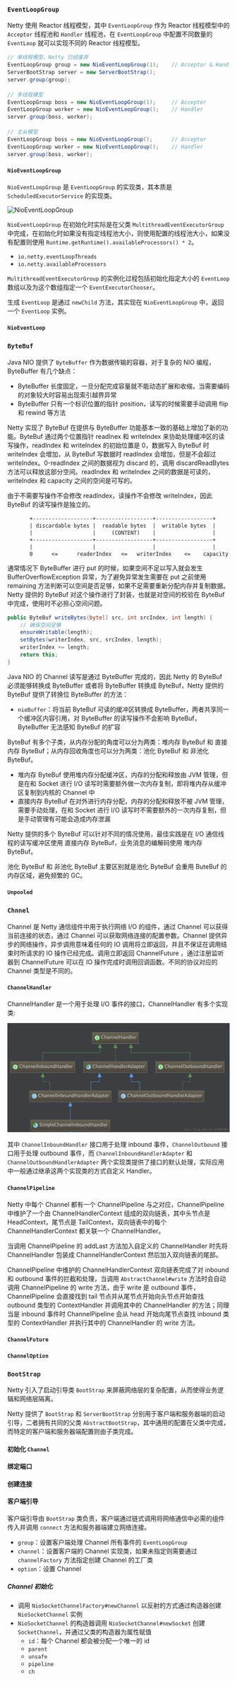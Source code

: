 ### `EventLoopGroup`

Netty 使用 Reactor 线程模型，其中 `EventLoopGroup` 作为 Reactor 线程模型中的 `Acceptor` 线程池和 `Handler` 线程池，在 `EventLoopGroup` 中配置不同数量的 `EventLoop` 就可以实现不同的 Reactor 线程模型。

```java
// 单线程模型，Netty 已经废弃
EventLoopGroup group = new NioEventLoopGroup(1);	// Acceptor & Handler
ServerBootStrap server = new ServerBootStrap();
server.group(group);

// 多线程模型
EventLoopGroup boss = new NioEventLoopGroup(1);		// Acceptor
EventLoopGroup worker = new NioEventLoopGroup();	// Handler
server.group(boss, worker);

// 主从模型
EventLoopGroup boss = new NioEventLoopGroup();		// Acceptor
EventLoopGroup worker = new NioEventLoopGroup();	// Handler
server.group(boss, worker);
```



#### `NioEventLoopGroup`

`NioEventLoopGroup` 是 `EventLoopGroup` 的实现类，其本质是 `ScheduledExecutorService` 的实现类。

![NioEventLoopGroup]()

`NioEventLoopGroup` 在初始化时实际是在父类 `MultithreadEventExecutorGroup` 中完成，在初始化时如果没有指定线程池大小，则使用配置的线程池大小，如果没有配置则使用 `Runtime.getRuntime().availableProcessors() * 2`。

- `io.netty.eventLoopThreads`
- `io.netty.availableProcessors`

`MultithreadEventExecutorGroup` 的实例化过程包括初始化指定大小的 `EventLoop` 数组以及为这个数组指定一个 `EventExecutorChooser`。

生成 `EventLoop` 是通过 `newChild` 方法，其实现在 `NioEventLoopGroup` 中，返回一个 `EventLoop` 实例。

#### `NioEventLoop`

### `ByteBuf`

Java NIO 提供了 `ByteBuffer` 作为数据传输的容器，对于复杂的 NIO 编程，ByteBuffer 有几个缺点：
- ByteBuffer 长度固定，一旦分配完成容量就不能动态扩展和收缩，当需要编码的对象较大时容易出现索引越界异常
- ByteBuffer 只有一个标识位置的指针 position，读写的时候需要手动调用 flip 和 rewind 等方法

Netty 实现了 ByteBuf 在提供与 ByteBuffer 功能基本一致的基础上增加了新的功能。ByteBuf 通过两个位置指针 readInex 和 writeIndex 来协助处理缓冲区的读写操作，readIndex 和 writeIndex 的初始位置是 0，数据写入 ByteBuf 时 writeIndex 会增加，从 ByteBuf 写数据时 readIndex 会增加，但是不会超过 writeIndex。0-readIndex 之间的数据视为 discard 的，调用 discardReadBytes 方法可以释放这部分空间。readIndex 和 writeIndex 之间的数据是可读的，writeIndex 和 capacity 之间的空间是可写的。

由于不需要写操作不会修改 readIndex，读操作不会修改 writeIndex，因此 ByteBuf 的读写操作是独立的。

```
       +-------------------+------------------+------------------+
       | discardable bytes |  readable bytes  |  writable bytes  |
       |                   |     (CONTENT)    |                  |
       +-------------------+------------------+------------------+
       |                   |                  |                  |
       0      <=      readerIndex   <=   writerIndex    <=    capacity

```

通常情况下 ByteBuffer 进行 put 的时候，如果空间不足以写入就会发生 BufferOverflowException 异常，为了避免异常发生需要在 put 之前使用 remaining 方法判断可以空间是否足够，如果不足需要重新分配内存并复制数据。Netty 提供的 ByteBuf 对这个操作进行了封装，也就是对空间的校验在 ByteBuf 中完成，使用时不必担心空间问题。
```java
public ByteBuf writeBytes(byte[] src, int srcIndex, int length) {
    // 确保空间足够
    ensureWritable(length);
    setBytes(writerIndex, src, srcIndex, length);
    writerIndex += length;
    return this;
}

```

Java NIO 的 Channel 读写是通过 ByteBuffer 完成的，因此 Netty 的 ByteBuf 必须能够转换成 ByteBuffer 或者将 ByteBuffer 转换成 ByteBuf，Netty 提供的 ByteBuf 提供了转换位 ByteBuffer 的方法：
- ```nioBuffer```：将当前 ByteBuf 可读的缓冲区转换成 ByteBuffer，两者共享同一个缓冲区内容引用，对 ByteBuffer 的读写操作不会影响 ByteBuf，ByteBuffer 无法感知 ByteBuf 的扩容


ByteBuf 有多个子类，从内存分配的角度可以分为两类：堆内存 ByteBuf 和 直接内存 ByteBuf；从内存回收角度也可以分为两类：池化 ByteBuf 和 非池化 ByteBuf。
- 堆内存 ByteBuf 使用堆内存分配缓冲区，内存的分配和释放由 JVM 管理，但是在和 Socket 进行 I/O 读写时需要额外做一次内存复制，即将堆内存从缓冲区复制到内核的 Channel 中
- 直接内存 ByteBuf 在对外进行内存分配，内存的分配和释放不被 JVM 管理，需要手动处理，在和 Socket 进行 I/O 读写时不需要额外的一次内存复制，但是手动管理有可能会造成内存泄漏

Netty 提供的多个 ByteBuf 可以针对不同的情况使用，最佳实践是在 I/O 通信线程的读写缓冲区使用 直接内存 ByteBuf，业务消息的编解码使用 堆内存 ByteBuf。

池化 ByteBuf 和 非池化 ByteBuf 主要区别就是池化 ByteBuf 会重用 ButeBuf 的内存区域，避免频繁的 GC。

#### `Unpooled`

### `Chnnel`

Channel 是 Netty 通信组件中用于执行网络 I/O 的组件，通过 Channel 可以获得当前连接的状态，通过 Channel 可以获取网络连接的配置参数。Channel 提供异步的网络操作，异步调用意味着任何的 IO 调用将立即返回，并且不保证在调用结束时所请求的 IO 操作已经完成。调用立即返回 ChannelFuture ，通过注册监听器到 ChannelFuture 可以在 IO 操作完成时调用回调函数。不同的协议对应的 Channel 类型是不同的。



#### `ChannelHandler`

ChannelHandler 是一个用于处理 I/O 事件的接口，ChannelHandler 有多个实现类:

![ChannelHandler 实现类](../resources/handler.png)

其中 ```ChannelInboundHandler``` 接口用于处理 inbound 事件，```ChannelOutbound``` 接口用于处理 outbound 事件，而 ```ChannelInboundHandlerAdapter``` 和 ```ChannelOutboundHandlerAdapter``` 两个实现类提供了接口的默认处理，实际应用中一般通过继承这两个实现类的方式自定义 Handler。

#### `ChannelPipeline`

Netty 中每个 Channel 都有一个 ChannelPipeline 与之对应，ChannelPipeline 中维护了一个由 ChannelHandlerContext 组成的双向链表，其中头节点是 HeadContext，尾节点是 TailContext，双向链表中的每个 ChannelHandlerContext 都关联一个 ChannelHandler。

当调用 ChannelPipeline 的 addLast 方法加入自定义的 ChannelHandler 时先将 ChannelHandler 包装成 ChannelHandlerContext 然后加入双向链表的尾部。

ChannelPipeline 中维护的 ChannelHandlerContext 双向链表完成了对 inbound 和 outbound 事件的拦截和处理，当调用 ```AbstractChannel#write``` 方法时会自动调用 ChannelPipeline 的 write 方法，由于 write 是 outbound 事件，ChannelPipeline 会直接找到 tail 节点并从尾节点开始向头节点开始查找 outbound 类型的 ContextHandler 并调用其中的 ChannelHandler 的方法；同理当是 inbound 事件时 ChannelPipeline 会从 head 开始向尾节点查找 inbound 类型的 ContextHandler 并执行其中的 ChannelHandler 的 write 方法。

#### `ChannelFuture`



#### `ChannelOption`

### `BootStrap`

Netty 引入了启动引导类 `BootStrap` 来屏蔽网络层的复杂配置，从而使得业务逻辑和网络层隔离。

Netty 提供了  `BootStrap` 和 `ServerBootStrap` 分别用于客户端和服务器端的启动引导，二者拥有共同的父类 `AbstractBootStrap`，其中通用的配置在父类中完成，而特定的客户端和服务器端配置则由子类完成。

#### 初始化 `Channel`

#### 绑定端口

#### 创建连接

#### 客户端引导

客户端引导由 `BootStrap` 类负责，客户端通过链式调用将网络通信中必需的组件传入并调用 `connect` 方法和服务器端建立网络连接。

- `group`：设置客户端处理 Channel 所有事件的 `EventLoopGroup`
- `channel`：设置客户端的 Channel 实现类，如果未指定则需要通过 `channelFactory` 方法指定创建 Channel 的工厂类
- `option`：设置 Channel 

##### Channel 初始化

- 调用 `NioSocketChannelFactory#newChannel` 以反射的方式通过构造器创建 `NioSocketChannel` 实例
- `NioSocketChannel` 的构造器调用 `NioSocketChannel#newSocket` 创建 `SocketChannel`，并通过父类的构造器为属性赋值
  - `id`：每个 Channel 都会被分配一个唯一的 id
  - `parent`
  - `unsafe`
  - `pipeline`
  - `ch`
